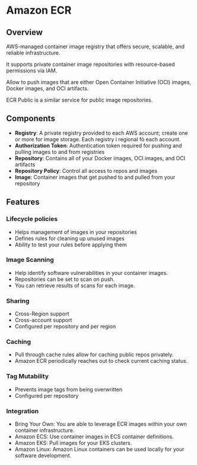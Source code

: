 # Amazon ECR

## Overview

AWS-managed container image registry that offers secure, scalable, and reliable infrastructure.

It supports private container image repositories with resource-based permissions via IAM.

Allow to push images that are either Open Container
Initiative (OCI) images, Docker images, and OCI artifacts.

ECR Public is a similar service for public image repositories.


## Components

- **Registry**: A private registry provided to each AWS account; create one or more for image storage. Each registry í regional fỏ each account.
- **Authorization Token**: Authentication token required for pushing and pulling images to and from registries
- **Repository**: Contains all of your Docker images, OCI images, and OCI artifacts
- **Repository Policy**: Control all access to repos and images
- **Image**: Container images that get pushed to and pulled from your repository


## Features

### Lifecycle policies

- Helps management of images in your repositories
- Defines rules for cleaning up unused images
- Ability to test your rules before applying them

### Image Scanning

- Help identify software vulnerabilities in your container images.
- Repositories can be set to scan on push.
- You can retrieve results of scans for each image.

### Sharing

- Cross-Region support
- Cross-account support
- Configured per repository and per region

### Caching

- Pull through cache rules allow for caching public repos privately.
- Amazon ECR periodically reaches out to check current caching status.

### Tag Mutability

- Prevents image tags from being overwritten
- Configured per repository

### Integration

- Bring Your Own: You are able to leverage ECR images within your own container infrastructure.
- Amazon ECS: Use container images in ECS container definitions.
- Amazon EKS: Pull images for your EKS clusters.
- Amazon Linux: Amazon Linux containers can be used locally for your software development.